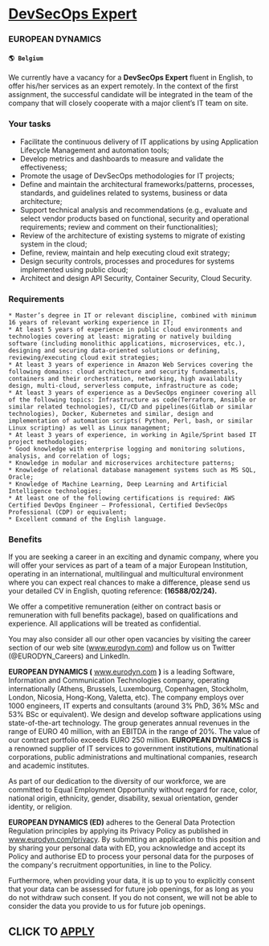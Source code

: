 # [DevSecOps Expert](https://www.remotewlb.com/apply/devsecops-expert)  
### EUROPEAN DYNAMICS  
#### `🌎 Belgium`  

We currently have a vacancy for a **DevSecOps Expert** fluent in English, to offer his/her services as an expert remotely. In the context of the first assignment, the successful candidate will be integrated in the team of the company that will closely cooperate with a major client’s IT team on site.

### Your tasks

  * Facilitate the continuous delivery of IT applications by using Application Lifecycle Management and automation tools;
  * Develop metrics and dashboards to measure and validate the effectiveness;
  * Promote the usage of DevSecOps methodologies for IT projects;
  * Define and maintain the architectural frameworks/patterns, processes, standards, and guidelines related to systems, business or data architecture;
  * Support technical analysis and recommendations (e.g., evaluate and select vendor products based on functional, security and operational requirements; review and comment on their functionalities); 
  * Review of the architecture of existing systems to migrate of existing system in the cloud;
  * Define, review, maintain and help executing cloud exit strategy;
  * Design security controls, processes and procedures for systems implemented using public cloud;
  * Architect and design API Security, Container Security, Cloud Security.

### Requirements

    * Master’s degree in IT or relevant discipline, combined with minimum 16 years of relevant working experience in IT;
    * At least 5 years of experience in public cloud environments and technologies covering at least: migrating or natively building software (including monolithic applications, microservices, etc.), designing and securing data-oriented solutions or defining, reviewing/executing cloud exit strategies; 
    * At least 3 years of experience in Amazon Web Services covering the following domains: cloud architecture and security fundamentals, containers and their orchestration, networking, high availability design, multi-cloud, serverless compute, infrastructure as code;
    * At least 3 years of experience as a DevSecOps engineer covering all of the following topics: Infrastructure as code(Terraform, Ansible or similar related technologies), CI/CD and pipelines(Gitlab or similar technologies), Docker, Kubernetes and similar, design and implementation of automation scripts( Python, Perl, bash, or similar Linux scripting) as well as Linux management;
    * At least 3 years of experience, in working in Agile/Sprint based IT project methodologies;
    * Good knowledge with enterprise logging and monitoring solutions, analysis, and correlation of logs;
    * Knowledge in modular and microservices architecture patterns;
    * Knowledge of relational database management systems such as MS SQL, Oracle;
    * Knowledge of Machine Learning, Deep Learning and Artificial Intelligence technologies;
    * At least one of the following certifications is required: AWS Certified DevOps Engineer – Professional, Certified DevSecOps Professional (CDP) or equivalent;
    * Excellent command of the English language.

### Benefits

If you are seeking a career in an exciting and dynamic company, where you will offer your services as part of a team of a major European Institution, operating in an international, multilingual and multicultural environment where you can expect real chances to make a difference, please send us your detailed CV in English, quoting reference: **(16588/02/24).**

We offer a competitive remuneration (either on contract basis or remuneration with full benefits package), based on qualifications and experience. All applications will be treated as confidential.

You may also consider all our other open vacancies by visiting the career section of our web site (www.eurodyn.com) and follow us on Twitter (@EURODYN_Careers) and LinkedIn.

 **EUROPEAN DYNAMICS (** www.eurodyn.com **)** is a leading Software, Information and Communication Technologies company, operating internationally (Athens, Brussels, Luxembourg, Copenhagen, Stockholm, London, Nicosia, Hong-Kong, Valetta, etc). The company employs over 1000 engineers, IT experts and consultants (around 3% PhD, 36% MSc and 53% BSc or equivalent). We design and develop software applications using state-of-the-art technology. The group generates annual revenues in the range of EURO 40 million, with an EBITDA in the range of 20%. The value of our contract portfolio exceeds EURO 250 million. **EUROPEAN DYNAMICS** is a renowned supplier of IT services to government institutions, multinational corporations, public administrations and multinational companies, research and academic institutes.

As part of our dedication to the diversity of our workforce, we are committed to Equal Employment Opportunity without regard for race, color, national origin, ethnicity, gender, disability, sexual orientation, gender identity, or religion.

 **EUROPEAN DYNAMICS (ED)** adheres to the General Data Protection Regulation principles by applying its Privacy Policy as published in www.eurodyn.com/privacy. By submitting an application to this position and by sharing your personal data with ED, you acknowledge and accept its Policy and authorise ED to process your personal data for the purposes of the company's recruitment opportunities, in line to the Policy.

Furthermore, when providing your data, it is up to you to explicitly consent that your data can be assessed for future job openings, for as long as you do not withdraw such consent. If you do not consent, we will not be able to consider the data you provide to us for future job openings.

  
## CLICK TO [APPLY](https://www.remotewlb.com/apply/devsecops-expert)

